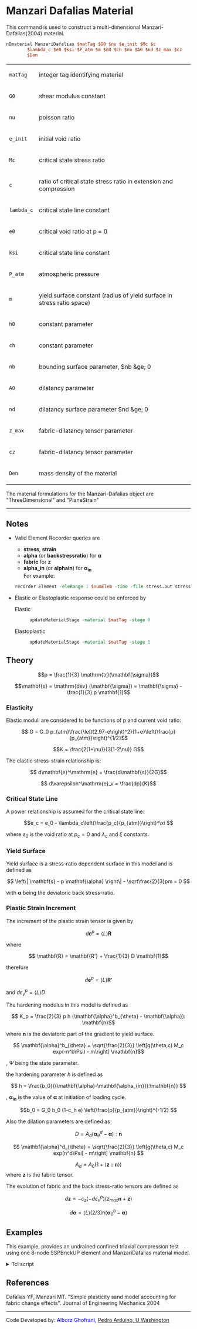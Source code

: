 # Manzari Dafalias Material

<p>This command is used to construct a multi-dimensional
Manzari-Dafalias(2004) material.</p>

```tcl
nDmaterial ManzariDafalias $matTag $G0 $nu $e_init $Mc $c
        $lambda_c $e0 $ksi $P_atm $m $h0 $ch $nb $A0 $nd $z_max $cz
        $Den
```

<table>
<tbody>
<tr class="odd">
<td><code class="parameter-table-variable">matTag</code></td>
<td><p>integer tag identifying material</p></td>
</tr>
<tr class="even">
<td><code class="parameter-table-variable">G0</code></td>
<td><p>shear modulus constant</p></td>
</tr>
<tr class="odd">
<td><code class="parameter-table-variable">nu</code></td>
<td><p>poisson ratio</p></td>
</tr>
<tr class="even">
<td><code class="parameter-table-variable">e_init</code></td>
<td><p>initial void ratio</p></td>
</tr>
<tr class="odd">
<td><code class="parameter-table-variable">Mc</code></td>
<td><p>critical state stress ratio</p></td>
</tr>
<tr class="even">
<td><code class="parameter-table-variable">c</code></td>
<td><p>ratio of critical state stress ratio in extension and
compression</p></td>
</tr>
<tr class="odd">
<td><code class="parameter-table-variable">lambda_c</code></td>
<td><p>critical state line constant</p></td>
</tr>
<tr class="even">
<td><code class="parameter-table-variable">e0</code></td>
<td><p>critical void ratio at p = 0</p></td>
</tr>
<tr class="odd">
<td><code class="parameter-table-variable">ksi</code></td>
<td><p>critical state line constant</p></td>
</tr>
<tr class="even">
<td><code class="parameter-table-variable">P_atm</code></td>
<td><p>atmospheric pressure</p></td>
</tr>
<tr class="odd">
<td><code class="parameter-table-variable">m</code></td>
<td><p>yield surface constant (radius of yield surface in stress ratio
space)</p></td>
</tr>
<tr class="even">
<td><code class="parameter-table-variable">h0</code></td>
<td><p>constant parameter</p></td>
</tr>
<tr class="odd">
<td><code class="parameter-table-variable">ch</code></td>
<td><p>constant parameter</p></td>
</tr>
<tr class="even">
<td><code class="parameter-table-variable">nb</code></td>
<td><p>bounding surface parameter, $nb &amp;ge; 0</p></td>
</tr>
<tr class="odd">
<td><code class="parameter-table-variable">A0</code></td>
<td><p>dilatancy parameter</p></td>
</tr>
<tr class="even">
<td><code class="parameter-table-variable">nd</code></td>
<td><p>dilatancy surface parameter $nd &amp;ge; 0</p></td>
</tr>
<tr class="odd">
<td><code class="parameter-table-variable">z_max</code></td>
<td><p>fabric-dilatancy tensor parameter</p></td>
</tr>
<tr class="even">
<td><code class="parameter-table-variable">cz</code></td>
<td><p>fabric-dilatancy tensor parameter</p></td>
</tr>
<tr class="odd">
<td><code class="parameter-table-variable">Den</code></td>
<td><p>mass density of the material</p></td>
</tr>
</tbody>
</table>
<p>The material formulations for the Manzari-Dafalias object are
"ThreeDimensional" and "PlaneStrain"</p>

<hr />

<h2 id="notes">Notes</h2>

- Valid Element Recorder queries are

  - <strong>stress</strong>, <strong>strain</strong></li>
  - <strong>alpha</strong> (or <strong>backstressratio</strong>) for $\mathbf{\alpha}$</li>
  - <strong>fabric</strong> for $\mathbf{z}$</li>
  - <strong>alpha_in</strong> (or <strong>alphain</strong>) for $\mathbf{\alpha_{in}}$</li>
  For example:
  ```tcl
  recorder Element -eleRange 1 $numElem -time -file stress.out stress
  ```

- Elastic or Elastoplastic response could be enforced by
  <dl>
  <dt>Elastic</dt><dd>

  ```tcl
  updateMaterialStage -material $matTag -stage 0
  ```
  </dd><dt>Elastoplastic</dt><dd>

  ```tcl
  updateMaterialStage -material $matTag -stage 1
  ```
  </dd>
  </dl>

<h2 id="theory">Theory</h2>

$$p = \frac{1}{3} \mathrm{tr}(\mathbf{\sigma})$$</p>

$$\mathbf{s} = \mathrm{dev} (\mathbf{\sigma}) =
  \mathbf{\sigma} - \frac{1}{3} p \mathbf{1}$$

<h3 id="elasticity">Elasticity</h3>
<p>Elastic moduli are considered to be functions of p and current void
ratio:</p>

$$ G = G_0
p_{atm}\frac{\left(2.97-e\right)^2}{1+e}\left(\frac{p}{p_{atm}}\right)^{1/2}$$


$$K = \frac{2(1+\nu)}{3(1-2\nu)} G$$


The elastic stress-strain relationship is:

$$ d\mathbf{e}^\mathrm{e} = \frac{d\mathbf{s}}{2G}$$

$$ d\varepsilon^\mathrm{e}_v = \frac{dp}{K}$$

<h3 id="critical_state_line">Critical State Line</h3>
<p>A power relationship is assumed for the critical state line:</p>

$$e_c = e_0 - \lambda_c\left(\frac{p_c}{p_{atm}}\right)^\xi
$$

where $e_0$ is the void ratio at $p_c = 0$ and $\lambda_c$ and $\xi$ constants.

<h3 id="yield_surface">Yield Surface</h3>
Yield surface is a stress-ratio dependent surface in this model and
is defined as

$$ \left\| \mathbf{s} - p \mathbf{\alpha} \right\| -
\sqrt\frac{2}{3}pm = 0 $$


with $\mathbf{\alpha}$ being the deviatoric back stress-ratio.

<h3 id="plastic_strain_increment">Plastic Strain Increment</h3>

The increment of the plastic strain tensor is given by

$$ d\mathbf{\varepsilon}^p = \langle L \rangle \mathbf{R}
$$

<p>where</p>

$$ \mathbf{R} = \mathbf{R'} + \frac{1}{3} D \mathbf{1}$$

therefore

$$ d\mathbf{e}^p = \langle L \rangle \mathbf{R'}$$

and $d\varepsilon^p_v = \langle L \rangle D$.

The hardening modulus in this model is defined as

$$ K_p = \frac{2}{3} p h (\mathbf{\alpha}^b_{\theta} -
\mathbf{\alpha}): \mathbf{n}$$

where $\mathbf{n}$ is the deviatoric part of the gradient to yield surface.

$$ \mathbf{\alpha}^b_{\theta} = \sqrt{\frac{2}{3}}
\left[g(\theta,c) M_c exp(-n^b\Psi) - m\right] \mathbf{n}$$

, $\Psi$ being the state parameter.</p>
the hardening parameter $h$ is defined as

$$ h =
\frac{b_0}{(\mathbf{\alpha}-\mathbf{\alpha_{in}}):\mathbf{n}}
$$

, $\mathbf{\alpha_{in}}$ is the
value of $\mathbf{\alpha}$ at initiation of
loading cycle.</p>


$$b_0 = G_0 h_0 (1-c_h e)
\left(\frac{p}{p_{atm}}\right)^{-1/2} $$


<p>Also the dilation parameters are defined as</p>

$$ D = A_d (\mathbf{\alpha}^d_{\theta}-\mathbf{\alpha}) :
\mathbf{n}
$$

$$ \mathbf{\alpha}^d_{\theta} = \sqrt{\frac{2}{3}}
\left[g(\theta,c) M_c exp(n^d\Psi) - m\right] \mathbf{n}
$$

$$ A_d = A_0 (1+\langle \mathbf{z : n}\rangle)$$
where $\mathbf{z}$ is the fabric tensor.

The evolution of fabric and the back stress-ratio tensors are defined as

$$d\mathbf{z} = - c_z \langle -d\varepsilon^p_v \rangle
(z_{max}\mathbf{n}+\mathbf{z}) $$


$$ d\mathbf{\alpha} = \langle L \rangle (2/3) h
(\mathbf{\alpha}^b_{\theta} - \mathbf{\alpha})
$$

## Examples
This example, provides an undrained confined triaxial compression
test using one 8-node SSPBrickUP element and ManzariDafalias material
model.

<details><summary>Tcl script</summary>

```tcl
# HHHHHHHHHHHHHHHHHHHHHHHHHHHHHHHHHHHHHHHHHHHHHHHHHHHHHHHHHHHHHHHHHHHHH #
# 3D Undrained Conventional Triaxial Compression Test Using One Element #
# University of Washington, Department of Civil and Environmental Eng   #
# Geotechnical Eng Group, A. Ghofrani, P. Arduino - Dec 2013            #
# Basic units are m, Ton(metric), s										#
# HHHHHHHHHHHHHHHHHHHHHHHHHHHHHHHHHHHHHHHHHHHHHHHHHHHHHHHHHHHHHHHHHHHHH #

wipe

# ------------------------ #
# Test Specific parameters #
# ------------------------ #
# Confinement Stress
set pConf -300.0
# Deviatoric strain
set devDisp -0.3
# Permeablity
set perm 1.0e-10
# Initial void ratio
set vR 0.8

# Rayleigh damping parameter
set damp   0.1
set omega1 0.0157
set omega2 64.123
set a1 [expr 2.0*$damp/($omega1+$omega2)]
set a0 [expr $a1*$omega1*$omega2]

# HHHHHHHHHHHHHHHHHHHHHHHHHHHHHHHHHHHHHHHHHHHHHHHHHHHHHHHHHHHHHHHHHHHHH
# HHHHHHHHHHHHHHHHHHHHHHHHHHHCreate ModelHHHHHHHHHHHHHHHHHHHHHHHHHHHHHH
# HHHHHHHHHHHHHHHHHHHHHHHHHHHHHHHHHHHHHHHHHHHHHHHHHHHHHHHHHHHHHHHHHHHHH

# Create a 3D model with 4 Degrees of Freedom
model BasicBuilder -ndm 3 -ndf 4

# Create nodes
node 1	1.0	0.0	0.0
node 2	1.0	1.0	0.0
node 3 	0.0	1.0	0.0	
node 4	0.0	0.0	0.0
node 5	1.0	0.0	1.0
node 6 	1.0	1.0	1.0
node 7 	0.0	1.0	1.0
node 8 	0.0	0.0	1.0

# Create Fixities
fix 1 	0 1 1 1
fix 2 	0 0 1 1
fix 3	1 0 1 1
fix 4 	1 1 1 1
fix 5	0 1 0 1
fix 6 	0 0 0 1
fix 7	1 0 0 1
fix 8 	1 1 0 1


# Create material
#          ManzariDafalias  tag    G0   nu   e_init   Mc    c    lambda_c    e0    ksi   P_atm   m    h0   ch    nb  A0      nd   z_max   cz    Den  
nDMaterial ManzariDafalias   1    125  0.05   $vR    1.25  0.712   0.019    0.934  0.7    100   0.01 7.05 0.968 1.1 0.704    3.5    4     600  1.42  

# Create element
#       SSPbrickUP  tag    i j k l m n p q  matTag  fBulk  fDen    k1    k2   k3   void   alpha    <b1 b2 b3>
element SSPbrickUP   1     1 2 3 4 5 6 7 8    1     2.2e6   1.0  $perm $perm $perm  $vR   1.5e-9 

# Create recorders
recorder Node    -file disp.out   -time -nodeRange 1 8 -dof 1 2 3 disp
recorder Node    -file press.out  -time -nodeRange 1 8 -dof 4     vel
recorder Element -file stress.out -time stress
recorder Element -file strain.out -time strain
recorder Element -file alpha.out  -time alpha
recorder Element -file fabric.out -time fabric


# Create analysis
constraints Penalty 1.0e18 1.0e18
test        NormDispIncr 1.0e-5 20 1
algorithm   Newton
numberer    RCM
system      BandGeneral
integrator  Newmark 0.5 0.25
rayleigh    $a0 0. $a1 0.0
analysis    Transient

# Apply confinement pressure
set pNode [expr $pConf / 4.0]
pattern Plain 1 {Series -time {0 10000 1e10} -values {0 1 1} -factor 1} {
    load 1  $pNode  0.0    0.0    0.0
    load 2  $pNode  $pNode 0.0    0.0
    load 3  0.0     $pNode 0.0    0.0
    load 4  0.0     0.0    0.0    0.0
    load 5  $pNode  0.0    $pNode 0.0
    load 6  $pNode  $pNode $pNode 0.0
    load 7  0.0     $pNode $pNode 0.0
    load 8  0.0     0.0    $pNode 0.0
}
analyze 100 100

# Let the model rest and waves damp out
analyze 50  100

# Close drainage valves
for {set x 1} {$x<9} {incr x} {
   remove sp $x 4
}
analyze 50 100

# Read vertical displacement of top plane
set vertDisp [nodeDisp 5 3]
# Apply deviatoric strain
set lValues [list 1 [expr 1+$devDisp/$vertDisp] [expr 1+$devDisp/$vertDisp]]
set ts "{Series -time {20000 1020000 10020000} -values {$lValues} -factor 1}"

# loading object deviator stress
eval "pattern Plain 2 $ts { 
	sp 5  3	$vertDisp
	sp 6  3	$vertDisp
	sp 7  3 $vertDisp
	sp 8  3 $vertDisp
}"

# Set number and length of (pseudo)time steps
set dT      100
set numStep 10000

# Analyze and use substepping if needed
set remStep $numStep
set success 0
proc subStepAnalyze {dT subStep} {
	if {$subStep > 10} {
		return -10
	}
	for {set i 1} {$i < 3} {incr i} {
		puts "Try dT = $dT"
		set success [analyze 1 $dT]
		if {$success != 0} {
			set success [subStepAnalyze [expr $dT/2.0] [expr $subStep+1]]
			if {$success == -10} {
				puts "Did not converge."
				return success
			}
		} else {
			if {$i==1} {
				puts "Substep $subStep : Left side converged with dT = $dT"
			} else {
				puts "Substep $subStep : Right side converged with dT = $dT"
			}
		}
	}
	return success
}

puts "Start analysis"
set startT [clock seconds]

while {$success != -10} {
	set subStep 0
	set success [analyze $remStep  $dT]
	if {$success == 0} {
		puts "Analysis Finished"
		break
	} else {
		set curTime  [getTime]
		puts "Analysis failed at $curTime . Try substepping."
		set success  [subStepAnalyze [expr $dT/2.0] [incr subStep]]
        set curStep  [expr int(($curTime-20000)/$dT + 1)]
        set remStep  [expr int($numStep-$curStep)]
		puts "Current step: $curStep , Remaining steps: $remStep"
	}
}
set endT [clock seconds]
puts "loading analysis execution time: [expr $endT-$startT] seconds."

wipe
```
</details>

<h2 id="references">References</h2>
<p>Dafalias YF, Manzari MT. "Simple plasticity sand model accounting for
fabric change effects". Journal of Engineering Mechanics 2004</p>

<hr />
<p>Code Developed by: <span style="color:blue">Alborz Ghofrani, <a
href="http://www.ce.washington.edu/people/faculty/bios/arduino_p.html">Pedro
Arduino, U Washington</a></span></p>
